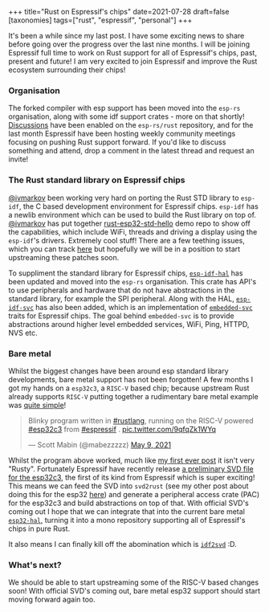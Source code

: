 +++
title="Rust on Espressif's chips"
date=2021-07-28
draft=false
[taxonomies]
tags=["rust", "espressif", "personal"]
+++

It's been a while since my last post. I have some exciting news to share before going over the progress over the last nine months. I will be joining Espressif full time to work on Rust support for all of Espressif's chips, past, present and future! I am very excited to join Espressif and improve the Rust ecosystem surrounding their chips!

### Organisation

The forked compiler with esp support has been moved into the `esp-rs` organisation, along with some idf support crates - more on that shortly! [Discussions](https://github.com/esp-rs/rust/discussions) have been enabled on the `esp-rs/rust` repository, and for the last month Espressif have been hosting weekly community meetings focusing on pushing Rust support forward. If you'd like to discuss something and attend, drop a comment in the latest thread and request an invite!

### The Rust standard library on Espressif chips

[@ivmarkov](https://github.com/ivmarkov) been working very hard on porting the Rust STD library to `esp-idf`, the C based development environment for Espressif chips. `esp-idf` has a newlib environment which can be used to build the Rust library on top of. [@ivmarkov](https://github.com/ivmarkov) has put together [rust-esp32-std-hello](https://github.com/ivmarkov/rust-esp32-std-hello) demo repo to show off the capabilities, which include WiFi, threads and driving a display using the `esp-idf`'s drivers. Extremely cool stuff! There are a few teething issues, which you can track [here](https://github.com/esp-rs/rust/issues/57) but hopefully we will be in a position to start upstreaming these patches soon.

To suppliment the standard library for Espressif chips, [`esp-idf-hal`](https://github.com/esp-rs/esp-idf-hal) has been updated and moved into the `esp-rs` organisation. This crate has API's to use peripherals and hardware that do not have abstractions in the standard library, for example the SPI peripheral. Along with the HAL, [`esp-idf-svc`](https://github.com/esp-rs/esp-idf-svc) has also been added, which is an implementation of [`embedded-svc`](https://github.com/esp-rs/embedded-svc) traits for Espressif chips. The goal behind `embedded-svc` is to provide abstractions around higher level embedded services, WiFi, Ping, HTTPD, NVS etc.

### Bare metal

Whilst the biggest changes have been around esp standard library developments, bare metal support has not been forgotten! A few months I got my hands on a `esp32c3`, a `RISC-V` based chip; because upstream Rust already supports `RISC-V` putting together a rudimentary bare metal example was [quite simple](https://github.com/MabezDev/esp32c3-experiments)!

<blockquote class="twitter-tweet"><p lang="en" dir="ltr">Blinky program written in <a href="https://twitter.com/hashtag/rustlang?src=hash&amp;ref_src=twsrc%5Etfw">#rustlang</a>, running on the RISC-V powered <a href="https://twitter.com/hashtag/esp32c3?src=hash&amp;ref_src=twsrc%5Etfw">#esp32c3</a> from <a href="https://twitter.com/hashtag/espressif?src=hash&amp;ref_src=twsrc%5Etfw">#espressif</a> . <a href="https://t.co/9qfqZk1WYq">pic.twitter.com/9qfqZk1WYq</a></p>&mdash; Scott Mabin (@mabezzzzz) <a href="https://twitter.com/mabezzzzz/status/1391500605915607049?ref_src=twsrc%5Etfw">May 9, 2021</a></blockquote> <script async src="https://platform.twitter.com/widgets.js" charset="utf-8"></script>

Whilst the program above worked, much like [my first ever post](https://mabez.dev/blog/posts/esp32-rust/) it isn't very "Rusty". Fortunately Espressif have recently release [a preliminary SVD file for the esp32c3](https://github.com/espressif/svd/tree/esp32c3), the first of its kind from Espressif which is super exciting! This means we can feed the SVD into `svd2rust` (see my other post about doing this for the esp32 [here](https://mabez.dev/blog/posts/esp32-rust-svd-pac/)) and generate a peripheral access crate (PAC) for the esp32c3 and build abstractions on top of that. With official SVD's coming out I hope that we can integrate that into the current bare metal [`esp32-hal`](https://github.com/esp-rs/esp32-hal), turning it into a mono repository supporting all of Espressif's chips in pure Rust.

It also means I can finally kill off the abomination which is [`idf2svd`](https://github.com/MabezDev/idf2svd) :D.

### What's next?

We should be able to start upstreaming some of the RISC-V based changes soon! With official SVD's coming out, bare metal esp32 support should start moving forward again too.

